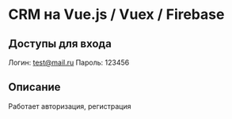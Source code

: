 # CRM на Vue.js / Vuex / Firebase

## Доступы для входа
Логин: test@mail.ru
Пароль: 123456

## Описание
Работает авторизация, регистрация
